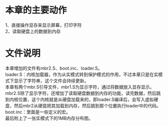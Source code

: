 # 本章的主要动作
1、直接操作显存来显示屏幕，打印字符  
2、读取硬盘上的数据到内存  

# 文件说明  
本章增加的文件有mbr2.S、boot.inc、loader.S。  
loader.S：内核加载器，作为从实模式转到保护模式的作用，不过本章只是在实模式下显示了字符串，这个文件会持续更新。  
本章有两个mbr.S引导文件，mbr1.S为显示字符，通过将数据放入显存显示。  
mbr2.S除了显示字符，还增加了读取硬盘数据到内存的功能，读完数据，然后跳到内核位置，这个内核就是从硬盘加载来的，即loader.S编译后，会写入虚拟硬盘，然后mbr2从硬盘把其加载到内存，然后跳到那个位置执行loader中的代码。    
boot.inc：里面是一些定义的宏。  
最后附上了一张实模式下的1MB内存分布图。  

